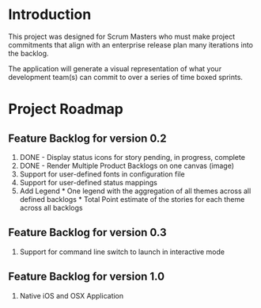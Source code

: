 # Introduction #

This project was designed for Scrum Masters who must make project commitments that align with an enterprise release plan many iterations into the backlog.

The application will generate a visual representation of what your development team(s) can commit to over a series of time boxed sprints.

# Project Roadmap #

## Feature Backlog for version 0.2 ##

  1. DONE - Display status icons for story pending, in progress, complete
  1. DONE - Render Multiple Product Backlogs on one canvas (image)
  1. Support for user-defined fonts in configuration file
  1. Support for user-defined status mappings
  1. Add Legend
    * One legend with the aggregation of all themes across all defined backlogs
    * Total Point estimate of the stories for each theme across all backlogs

## Feature Backlog for version 0.3 ##
  1. Support for command line switch to launch in interactive mode

## Feature Backlog for version 1.0 ##
  1. Native iOS and OSX Application